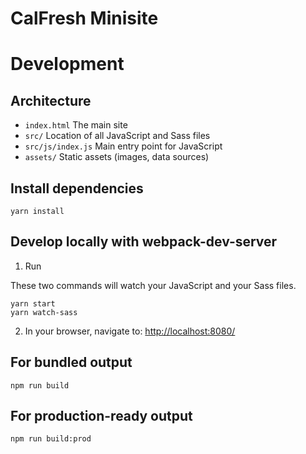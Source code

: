 # CalFresh Minisite

# Development

## Architecture
* `index.html` The main site
* `src/` Location of all JavaScript and Sass files
* `src/js/index.js` Main entry point for JavaScript
* `assets/` Static assets (images, data sources)

## Install dependencies

```
yarn install
```


## Develop locally with webpack-dev-server
1. Run

These two commands will watch your JavaScript and your Sass files.

```
yarn start
yarn watch-sass
```

2. In your browser, navigate to: [http://localhost:8080/](http://localhost:8080/)
## For bundled output

```
npm run build
```

## For production-ready output

```
npm run build:prod
```
